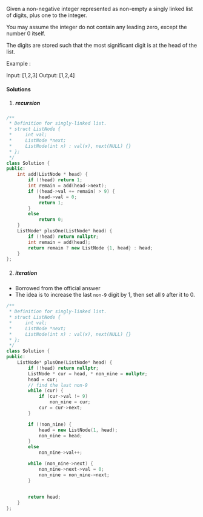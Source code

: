 Given a non-negative integer represented as non-empty a singly linked list of digits, plus one to the integer.

You may assume the integer do not contain any leading zero, except the number 0 itself.

The digits are stored such that the most significant digit is at the head of the list.

Example :

Input: [1,2,3]
Output: [1,2,4]


#### Solutions

1. ##### recursion

```cpp
/**
 * Definition for singly-linked list.
 * struct ListNode {
 *     int val;
 *     ListNode *next;
 *     ListNode(int x) : val(x), next(NULL) {}
 * };
 */
class Solution {
public:
    int add(ListNode * head) {
        if (!head) return 1;
        int remain = add(head->next);
        if ((head->val += remain) > 9) {
            head->val = 0;
            return 1;
        }
        else
            return 0;
    }
    ListNode* plusOne(ListNode* head) {
        if (!head) return nullptr;
        int remain = add(head);
        return remain ? new ListNode {1, head} : head;
    }
};
```


2. ##### iteration

- Borrowed from the official answer
- The idea is to increase the last `non-9` digit by 1, then set all `9` after it to 0.

```cpp
/**
 * Definition for singly-linked list.
 * struct ListNode {
 *     int val;
 *     ListNode *next;
 *     ListNode(int x) : val(x), next(NULL) {}
 * };
 */
class Solution {
public:
    ListNode* plusOne(ListNode* head) {
        if (!head) return nullptr;
        ListNode * cur = head, * non_nine = nullptr;
        head = cur;
        // find the last non-9
        while (cur) {
            if (cur->val != 9)
                non_nine = cur;
            cur = cur->next;
        }

        if (!non_nine) {
            head = new ListNode(1, head);
            non_nine = head;
        }
        else
            non_nine->val++;

        while (non_nine->next) {
            non_nine->next->val = 0;
            non_nine = non_nine->next;
        }
        

        return head;
    }
};
```